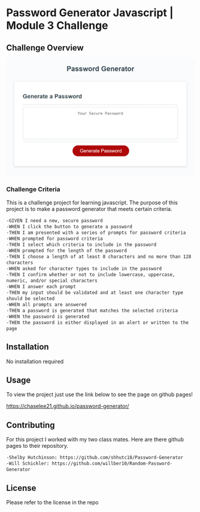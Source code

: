 # Password Generator Javascript | Module 3 Challenge

## Challenge Overview

![Screenshot of the password generator](/assets/images/password-generator.png)

### Challenge Criteria
This is a challenge project for learning javascript. The purpose of this project is to make a password generator that meets certain criteria.

    -GIVEN I need a new, secure password
    -WHEN I click the button to generate a password
    -THEN I am presented with a series of prompts for password criteria
    -WHEN prompted for password criteria
    -THEN I select which criteria to include in the password
    -WHEN prompted for the length of the password
    -THEN I choose a length of at least 8 characters and no more than 128 characters
    -WHEN asked for character types to include in the password
    -THEN I confirm whether or not to include lowercase, uppercase, numeric, and/or special characters
    -WHEN I answer each prompt
    -THEN my input should be validated and at least one character type should be selected
    -WHEN all prompts are answered
    -THEN a password is generated that matches the selected criteria
    -WHEN the password is generated
    -THEN the password is either displayed in an alert or written to the page 


## Installation
No installation required 

## Usage
To view the project just use the link below to see the page on github pages!

https://chaselee21.github.io/password-generator/

## Contributing
For this project I worked with my two class mates. Here are there github pages to their repository.

    -Shelby Hutchinson: https://github.com/shhutc18/Password-Generator
    -Will Schickler: https://github.com/willber10/Random-Password-Generator

## License

Please refer to the license in the repo
